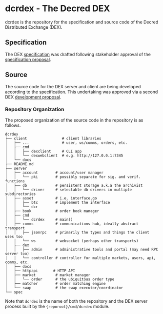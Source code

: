 # dcrdex - The Decred DEX

dcrdex is the repository for the specification and source code of the Decred
Distributed Exchange (DEX).

## Specification

The DEX [specification](spec/README.mediawiki) was drafted following stakeholder
approval of the [specification proposal](https://proposals.decred.org/proposals/a4f2a91c8589b2e5a955798d6c0f4f77f2eec13b62063c5f4102c21913dcaf32).

## Source

The source code for the DEX server and client are being developed according to
the specification. This undertaking was approved via a second DEX [development proposal](https://proposals.decred.org/proposals/417607aaedff2942ff3701cdb4eff76637eca4ed7f7ba816e5c0bd2e971602e1).

### Repository Organization

The proposed organization of the source code in the repository is as follows.

```
dcrdex
├── client                # client libraries
│   ├── ...               # user, ws/comms, orders, etc.
│   ├── cmd
│   │   ├── dexclient     # CLI app
│   │   └── dexwebclient  # e.g. http://127.0.0.1:7345
│   └── docs
├── README.md
├── server
│   ├── account        # account/user manager
│   │   └── pki        # possibly separate for sig. and verif. functions
│   ├── db             # persistent storage a.k.a the archivist
│   │   └── driver     # selectable db drivers in multiple subdirectories
│   ├── asset          # i.e. interface.go
│   │   ├── btc        # implement the interface
│   │   └── dcr
│   ├── book           # order book manager
│   ├── cmd
│   │   └── dcrdex     # main()
│   ├── comms          # communications hub, ideally abstract transport
│   │   ├── jsonrpc    # primarily the types and things the client uses too
│   │   └── ws         # websocket (perhaps other transports)
│   ├── dex
│   │   ├── admin      # administrative tools and portal (may need RPC server too)
│   │   └── controller # controller for multiple markets, users, api, comms, etc.
│   ├── docs
│   ├── httpapi       # HTTP API
│   ├── market         # market manager
│   │   └── order      # the ubiquitous order type
│   ├── matcher        # order matching engine
│   └── swap           # the swap executor/coordinator
└── spec
```

Note that `dcrdex` is the name of both the repository and the DEX server process
built by the `{reporoot}/cmd/dcrdex` module.

